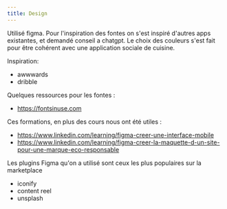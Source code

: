 ```yaml
---
title: Design
---
```


Utilisé figma. Pour l'inspiration des fontes on 
s'est inspiré d'autres apps existantes, et demandé
conseil a chatgpt. Le choix des couleurs s'est
fait pour être cohérent avec une application sociale
de cuisine.

Inspiration:
- awwwards
- dribble

Quelques ressources pour les fontes :
- https://fontsinuse.com

Ces formations, en plus des cours nous ont été utiles :
- https://www.linkedin.com/learning/figma-creer-une-interface-mobile
- https://www.linkedin.com/learning/figma-creer-la-maquette-d-un-site-pour-une-marque-eco-responsable


Les plugins Figma qu'on a utilisé sont ceux les plus
populaires sur la marketplace
- iconify
- content reel
- unsplash
